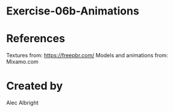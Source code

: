 # Exercise-06b-Animations

# References

Textures from: https://freepbr.com/
Models and animations from: Mixamo.com

# Created by 
Alec Albright

